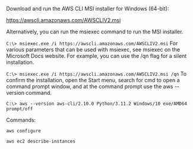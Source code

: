 Download and run the AWS CLI MSI installer for Windows (64-bit):

https://awscli.amazonaws.com/AWSCLIV2.msi

Alternatively, you can run the msiexec command to run the MSI installer.


`C:\> msiexec.exe /i https://awscli.amazonaws.com/AWSCLIV2.msi`
For various parameters that can be used with msiexec, see msiexec on the Microsoft Docs website. For example, you can use the /qn flag for a silent installation.


`C:\> msiexec.exe /i https://awscli.amazonaws.com/AWSCLIV2.msi /qn`
To confirm the installation, open the Start menu, search for cmd to open a command prompt window, and at the command prompt use the aws --version command.


`C:\> aws --version
aws-cli/2.10.0 Python/3.11.2 Windows/10 exe/AMD64 prompt/off`


Commands:

`aws configure`

`aws ec2 describe-instances`